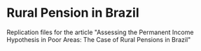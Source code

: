 # Rural Pension in Brazil
Replication files for the article "Assessing the Permanent Income Hypothesis in Poor Areas: The Case of Rural Pensions in Brazil"

